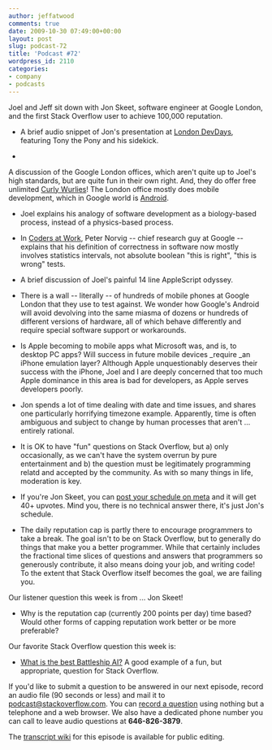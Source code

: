 ```yaml
---
author: jeffatwood
comments: true
date: 2009-10-30 07:49:00+00:00
layout: post
slug: podcast-72
title: 'Podcast #72'
wordpress_id: 2110
categories:
- company
- podcasts
---
```


Joel and Jeff sit down with Jon Skeet, software engineer at Google London, and the first Stack Overflow user to achieve 100,000 reputation.






  * A brief audio snippet of Jon's presentation at [London DevDays](http://stackoverflow.carsonified.com/events/london/), featuring Tony the Pony and his sidekick.


  * 
A discussion of the Google London offices, which aren't quite up to Joel's high standards, but are quite fun in their own right. And, they do offer free unlimited [Curly Wurlies](http://en.wikipedia.org/wiki/Curly_Wurly)! The London office mostly does mobile development, which in Google world is [Android](http://code.google.com/android/).


  * Joel explains his analogy of software development as a biology-based process, instead of a physics-based process.


  * In [Coders at Work](http://www.amazon.com/dp/1430219483/?tag=codinghorror-20), Peter Norvig -- chief research guy at Google -- explains that his definition of correctness in software now mostly involves statistics intervals, not absolute boolean "this is right", "this is wrong" tests.


  * A brief discussion of Joel's painful 14 line AppleScript odyssey.


  * There is a wall -- literally -- of hundreds of mobile phones at Google London that they use to test against. We wonder how Google's Android will avoid devolving into the same miasma of dozens or hundreds of different versions of hardware, all of which behave differently and require special software support or workarounds.


  * Is Apple becoming to mobile apps what Microsoft was, and is, to desktop PC apps? Will success in future mobile devices _require _an iPhone emulation layer? Although Apple unquestionably deserves their success with the iPhone, Joel and I are deeply concerned that too much Apple dominance in this area is bad for developers, as Apple serves developers poorly.


  * Jon spends a lot of time dealing with date and time issues, and shares one particularly horrifying timezone example. Apparently, time is often ambiguous and subject to change by human processes that aren't ... entirely rational.


  * It is OK to have "fun" questions on Stack Overflow, but a) only occasionally, as we can't have the system overrun by pure entertainment and b) the question must be legitimately programming relatd and accepted by the community. As with so many things in life, moderation is key.  



  * If you're Jon Skeet, you can [post your schedule on meta](http://meta.stackoverflow.com/questions/555/why-does-jon-skeet-never-sleep/566#566) and it will get 40+ upvotes. Mind you, there is no technical answer there, it's just Jon's schedule.


  * The daily reputation cap is partly there to encourage programmers to take a break. The goal isn't to be on Stack Overflow, but to generally do things that make you a better programmer. While that certainly includes the fractional time slices of questions and answers that programmers so generously contribute, it also means doing your job, and writing code! To the extent that Stack Overflow itself becomes the goal, we are failing you.  





Our listener question this week is from ... Jon Skeet!






  * Why is the reputation cap (currently 200 points per day) time based? Would other forms of capping reputation work better or be more preferable?  





Our favorite Stack Overflow question this week is:






  * [What is the best Battleship AI?](http://stackoverflow.com/questions/1631414/what-is-the-best-battleship-ai) A good example of a fun, but appropriate, question for Stack Overflow.  






If you'd like to submit a question to be answered in our next episode, record an audio file (90 seconds or less) and mail it to [podcast@stackoverflow.com](mailto:podcast@stackoverflow.com). You can [record a question](http://blog.stackoverflow.com/index.php/2008/05/recording-podcast-questions-using-your-telephone/) using nothing but a telephone and a web browser. We also have a
dedicated phone number you can call to leave audio questions at **646-826-3879**.






The [transcript wiki](https://stackoverflow.fogbugz.com/default.asp?W29092) for this episode is available for public editing.

